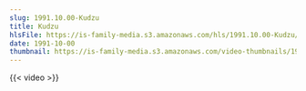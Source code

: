 ```yaml
---
slug: 1991.10.00-Kudzu
title: Kudzu
hlsFile: https://is-family-media.s3.amazonaws.com/hls/1991.10.00-Kudzu/1991.10.00-Kudzu.m3u8
date: 1991-10-00
thumbnail: https://is-family-media.s3.amazonaws.com/video-thumbnails/1991.10.00-Kudzu.png
---
```

{{< video >}}
